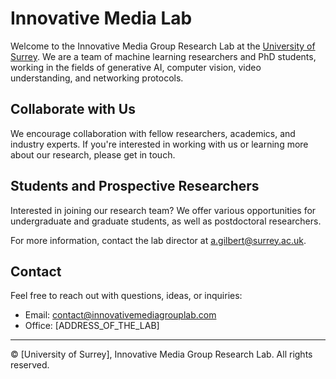 # Innovative Media Lab

Welcome to the Innovative Media Group Research Lab at the [University of Surrey](https://www.surrey.ac.uk/). We are a team of machine learning researchers and PhD students, working in the fields of generative AI, computer vision, video understanding, and networking protocols. 


## Collaborate with Us

We encourage collaboration with fellow researchers, academics, and industry experts. If you're interested in working with us or learning more about our research, please get in touch.

## Students and Prospective Researchers

Interested in joining our research team? We offer various opportunities for undergraduate and graduate students, as well as postdoctoral researchers.

For more information, contact the lab director at [a.gilbert@surrey.ac.uk](a.gilbert@surrey.ac.uk).

## Contact

Feel free to reach out with questions, ideas, or inquiries:

- Email: [contact@innovativemediagrouplab.com](mailto:contact@innovativemediagrouplab.com)
- Office: [ADDRESS_OF_THE_LAB]

---

© [University of Surrey], Innovative Media Group Research Lab. All rights reserved.
